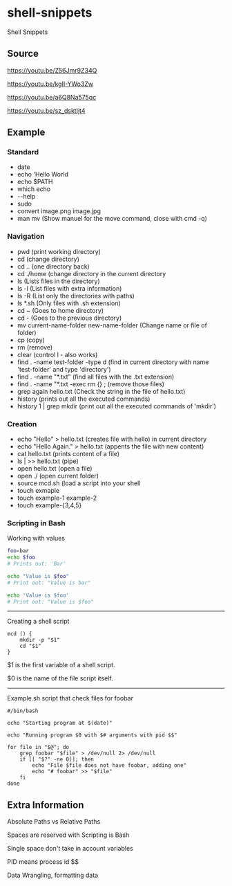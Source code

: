 # shell-snippets
Shell Snippets

## Source
https://youtu.be/Z56Jmr9Z34Q

https://youtu.be/kgII-YWo3Zw

https://youtu.be/a6Q8Na575qc

https://youtu.be/sz_dsktIjt4

## Example

### Standard
- date
- echo 'Hello World
- echo $PATH
- which echo
- --help
- sudo
- convert image.png image.jpg
- man mv (Show manuel for the move command, close with cmd -q)

### Navigation
- pwd (print working directory)
- cd (change directory)
- cd .. (one directory back)
- cd ./home (change directory in the current directory
- ls (Lists files in the directory)
- ls -l (List files with extra information)
- ls -R (List only the directories with paths)
- ls *.sh (Only files with .sh extension)
- cd ~ (Goes to home directory)
- cd - (Goes to the previous directory)
- mv current-name-folder new-name-folder (Change name or file of folder)
- cp (copy)
- rm (remove)
- clear (control l - also works)
- find . -name test-folder -type d (find in current directory with name 'test-folder' and type 'directory')
- find . -name "*.txt" (find all files with the .txt extension)
- find . -name "*.txt -exec rm {} \; (remove those files)
- grep again hello.txt (Check the string in the file of hello.txt)
- history (prints out all the executed commands)
- history 1 | grep mkdir (print out all the executed commands of 'mkdir')


### Creation
- echo "Hello" > hello.txt (creates file with hello) in current directory
- echo "Hello Again." > hello.txt (appents the file with new content)
- cat hello.txt (prints content of a file)
- ls | >> hello.txt (pipe)
- open hello.txt (open a file)
- open ./ (open current folder)
- source mcd.sh (load a script into your shell
- touch exmaple
- touch example-1 example-2
- touch example-{3,4,5}

### Scripting in Bash

Working with values
``` Bash
foo=bar
echo $foo
# Prints out: 'Bar'

echo "Value is $foo"
# Print out: "Value is bar"

echo 'Value is $foo'
# Print out: "Value is $foo"
```

----

Creating a shell script
``` Shell
mcd () {
    mkdir -p "$1"
    cd "$1"
}
```

$1 is the first variable of a shell script.

$0 is the name of the file script itself.

----

Example.sh script that check files for foobar

``` Shell
#/bin/bash

echo "Starting program at $(date)"

echo "Running program $0 with $# arguments with pid $$"

for file in "$@"; do
    grep foobar "$file" > /dev/null 2> /dev/null
    if [[ "$?" -ne 0]]; then
        echo "File $file does not have foobar, adding one"
        echo "# foobar" >> "$file"
    fi
done
```


## Extra Information

Absolute Paths vs Relative Paths

Spaces are reserved with Scripting is Bash

Single space don't take in account variables

PID means process id $$

Data Wrangling, formatting data


